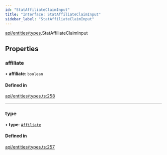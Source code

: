 ```yaml
---
id: "StatAffiliateClaimInput"
title: "Interface: StatAffiliateClaimInput"
sidebar_label: "StatAffiliateClaimInput"
---
```


[api/entities/types](../../../../../modules/API/Entities/Types/Types.md).StatAffiliateClaimInput

## Properties

### affiliate

• **affiliate**: `boolean`

#### Defined in

[api/entities/types.ts:258](https://github.com/PolymeshAssociation/polymesh-sdk/blob/978e4ded6/src/api/entities/types.ts#L258)

___

### type

• **type**: [`Affiliate`](../../../../../enums/API/Entities/Types/ClaimType/ClaimType.md#affiliate)

#### Defined in

[api/entities/types.ts:257](https://github.com/PolymeshAssociation/polymesh-sdk/blob/978e4ded6/src/api/entities/types.ts#L257)
